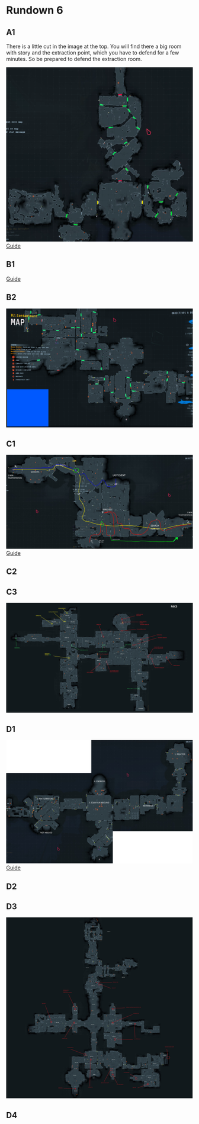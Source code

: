 # Rundown 6

## A1

There is a little cut in the image at the top. You will find there a big room with story and the extraction point, which you have to defend for a few minutes. So be prepared to defend the extraction room.

[![A1](a1map.png)](a1map.png)
[Guide](https://youtu.be/9XijRULTI-Y)

## B1

[Guide](https://www.youtube.com/watch?v=UIR_63PuFgM)

## B2

[![](b2.png)](b2.png)

## C1

[![](c1.jpg)](c1.jpg)
[Guide](https://www.youtube.com/watch?v=55G3WmkHgHM)

## C2

## C3

[![](c3.jpg)](https://i.redd.it/528i706t76981.jpg)

## D1

[![](d1.png)](d1.png)
[Guide](https://www.youtube.com/watch?v=fvaw2DHltvc)

## D2

## D3

[![](d3.jpg)](https://i.redd.it/n0vg4js2ts881.jpg)

## D4